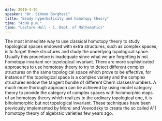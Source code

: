 ```yaml
---
date: 2010-4-16
speaker: "Dr. Simone Borghesi"
title: "Brody hyperbolicity and homotopy theory"
time: "4:00 p.m." 
time: "Lecture Hall - I, Dept. of Mathematics"
---
```

The most immediate way to use classical homotopy theory to study topological spaces endowed with extra structures, such as complex spaces, is to forget these structures and study the underlying topological space. Usually this procedure is inadequate since what we are forgetting is not homotopy invariant nor topological invariant. There are more sophisticated approaches to use homotopy theory to try to detect different complex structures on the same topological space which prove to be effective, for instance if the topological space is a complex variety and the complex structures endow the tangent bundle of different Chern classes/numbers. A much more thorough approach can be achieved by using model category theory to provide the category of complex spaces with holomorphic maps of an homotopy theory which realizes to the ordinary topological one, it is biholomorphic but not topological invariant. These techniques have been previously implemented by Morel and Voevodsky to create the so called A^1 homotopy theory of algebraic varieties few years ago.
